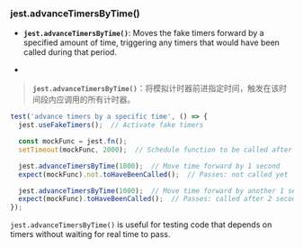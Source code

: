### jest.advanceTimersByTime()

- **`jest.advanceTimersByTime()`**: Moves the fake timers forward by a specified amount of time, triggering any timers that would have been called during that period.

- <audio src="..\..\mp3/__`jest.advance.mp3"></audio>

> **`jest.advanceTimersByTime()`**：将模拟计时器前进指定时间，触发在该时间段内应调用的所有计时器。
>
> <audio src="..\..\mp3/`jest.advanceTi.mp3"></audio>

```js
test('advance timers by a specific time', () => {
  jest.useFakeTimers();  // Activate fake timers

  const mockFunc = jest.fn();
  setTimeout(mockFunc, 2000);  // Schedule function to be called after 2 seconds

  jest.advanceTimersByTime(1000);  // Move time forward by 1 second
  expect(mockFunc).not.toHaveBeenCalled();  // Passes: not called yet

  jest.advanceTimersByTime(1000);  // Move time forward by another 1 second
  expect(mockFunc).toHaveBeenCalled();  // Passes: called after 2 seconds
});
```

<audio src="..\..\mp3/这段代码展示了如何使用 Jes (1).mp3"></audio>

`jest.advanceTimersByTime()` is useful for testing code that depends on timers without waiting for real time to pass.